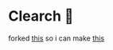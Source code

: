# Clearch 🚀 
forked [this](https://github.com/The-Capstone-Project/Clearch) so i can make [this](https://github.com/tarball0/boring-shell)
